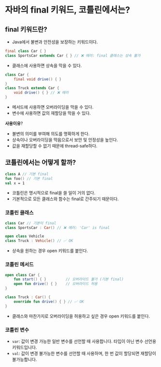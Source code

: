 # 자바의 final 키워드, 코틀린에서는?

## final 키워드란?
- Java에서 불변과 안전성을 보장하는 키워드이다.

```java
final class Car { }
class SportsCar extends Car { } // ❌ 에러: final 클래스는 상속 불가

```
- 클래스에 사용하면 상속을 막을 수 있다.

```java
class Car {
    final void drive() { }
}
class Truck extends Car {
    void drive() { } // ❌ 에러
}
```
- 메서드에 사용하면 오버라이딩을 막을 수 있다.
- 변수에 사용하면 값의 재할당을 막을 수 있다.

**사용이유**?
- 불변의 의미를 부여해 의도를 명확하게 한다.
- 상속이나 오버라이딩을 막음으로서 보안 및 안정성을 높인다.
- 값을 재할당할 수 없기 때문에 thread-safe하다.

## 코틀린에서는 어떻게 할까?
```kotlin
class A // 기본 final
fun foo() // 기본 final
val x = 1 
```
- 코틀린은 명시적으로 final을 쓸 일이 거의 없다.
- 기본적으로 모든 클래스와 함수는 final로 간주되기 때문이다.

### 코틀린 클래스
```kotlin
class Car // 기본이 final
class SportsCar : Car() // ❌ 에러: 'Car' is final

open class Vehicle
class Truck : Vehicle() // ✅ OK
```
- 상속을 원하는 경우 open 키워드를 붙인다.

### 코틀린 메서드
```kotlin
open class Car {
    fun start() { }         // 오버라이드 불가 (기본 final)
    open fun drive() { }    // 오버라이드 허용
}

class Truck : Car() {
    override fun drive() { } // ✅ OK
}
```
- 클래스와 마찬가지로 오버라이딩을 허용하고 싶은 경우 open 키워드를 붙인다.

### 코틀린 변수
- `var`: 값이 변경 가능한 일반 변수를 선언할 때 사용합니다. 타입이 아닌 변수 선언용 키워드입니다.
- `val`: 값이 변경 불가능한 변수를 선언할 때 사용하며, 한 번 값이 할당되면 재할당이 불가능합니다.
